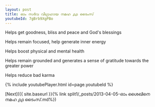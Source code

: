 ```yaml
---
layout: post
title: ഓം സർവ വിഗ്രഹായ നമഹ ൧൧ ടൈംസ്
youtubeId: 7gBrb9XgPBo
---
```

 
 
Helps get goodness, bliss and peace and God's blessings
 
Helps remain focused, help generate inner energy 
 
Helps boost physical and mental health 
 
Helps remain grounded and generates a sense of gratitude towards the greater power 
 
Helps reduce bad karma
 
 
 
 


{% include youtubePlayer.html id=page.youtubeId %}
 
[Next]({{ site.baseurl }}{% link  split1/_posts/2013-04-05-ഓം ശൈഖിനെ നമഹ ൧൧ ടൈംസ്.md%})
 
